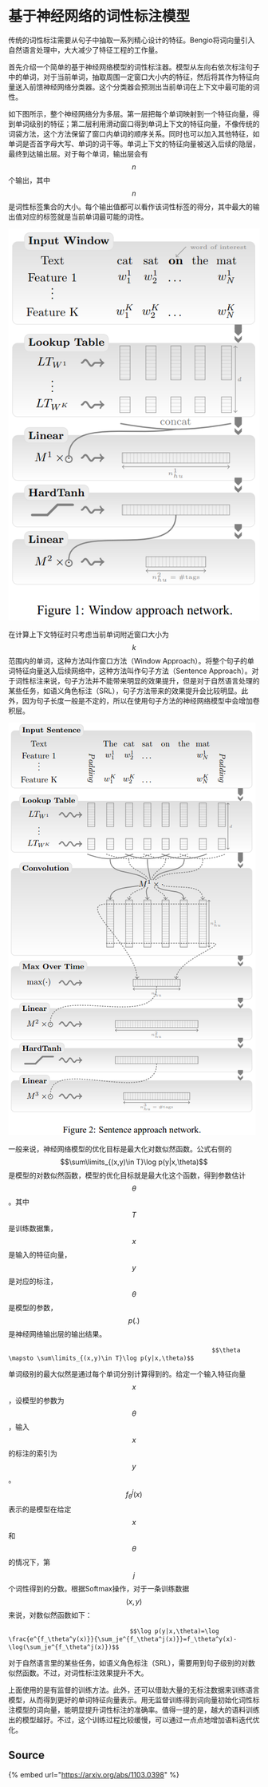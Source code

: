 # 基于神经网络的词性标注模型

传统的词性标注需要从句子中抽取一系列精心设计的特征。Bengio将词向量引入自然语言处理中，大大减少了特征工程的工作量。

首先介绍一个简单的基于神经网络模型的词性标注器。模型从左向右依次标注句子中的单词，对于当前单词，抽取周围一定窗口大小内的特征，然后将其作为特征向量送入前馈神经网络分类器。这个分类器会预测出当前单词在上下文中最可能的词性。

如下图所示，整个神经网络分为多层。第一层把每个单词映射到一个特征向量，得到单词级别的特征；第二层利用滑动窗口得到单词上下文的特征向量，不像传统的词袋方法，这个方法保留了窗口内单词的顺序关系。同时也可以加入其他特征，如单词是否首字母大写、单词的词干等。单词上下文的特征向量被送入后续的隐层，最终到达输出层。对于每个单词，输出层会有 $$n$$ 个输出，其中 $$n$$ 是词性标签集合的大小。每个输出值都可以看作该词性标签的得分，其中最大的输出值对应的标签就是当前单词最可能的词性。

![&#x795E;&#x7ECF;&#x7F51;&#x7EDC;&#x6A21;&#x578B;&#xFF08;&#x7A97;&#x53E3;&#x65B9;&#x6CD5;&#xFF09;](../../../.gitbook/assets/timline-jie-tu-20190121104240.png)

在计算上下文特征时只考虑当前单词附近窗口大小为 $$k$$ 范围内的单词，这种方法叫作窗口方法（Window Approach）。将整个句子的单词特征向量送入后续网络中，这种方法叫作句子方法（Sentence Approach）。对于词性标注来说，句子方法并不能带来明显的效果提升，但是对于自然语言处理的某些任务，如语义角色标注（SRL），句子方法带来的效果提升会比较明显。此外，因为句子长度一般是不定的，所以在使用句子方法的神经网络模型中会增加卷积层。

![&#x795E;&#x7ECF;&#x7F51;&#x7EDC;&#x6A21;&#x578B;&#xFF08;&#x53E5;&#x5B50;&#x65B9;&#x6CD5;&#xFF09;](../../../.gitbook/assets/timline-jie-tu-20190121105334.png)

一般来说，神经网络模型的优化目标是最大化对数似然函数。公式右侧的 $$\sum\limits_{(x,y)\in T}\log p(y|x,\theta)$$ 是模型的对数似然函数，模型的优化目标就是最大化这个函数，得到参数估计 $$\theta$$ 。其中 $$T$$ 是训练数据集， $$x$$ 是输入的特征向量， $$y$$ 是对应的标注， $$\theta$$ 是模型的参数， $$p(.)$$ 是神经网络输出层的输出结果。

                                                             $$\theta \mapsto \sum\limits_{(x,y)\in T}\log p(y|x,\theta)$$ 

单词级别的最大似然是通过每个单词分别计算得到的。给定一个输入特征向量 $$x$$ ，设模型的参数为 $$\theta$$ ，输入 $$x$$ 的标注的索引为 $$y$$ 。 $$f_\theta^j(x)$$ 表示的是模型在给定 $$x$$ 和 $$\theta$$ 的情况下，第 $$j$$ 个词性得到的分数。根据Softmax操作，对于一条训练数据 $$(x,y)$$ 来说，对数似然函数如下：

                                      $$\log p(y|x,\theta)=\log \frac{e^{f_\theta^y(x)}}{\sum_je^{f_\theta^j(x)}}=f_\theta^y(x)-\log(\sum_je^{f_\theta^j(x)})$$ 

对于自然语言里的某些任务，如语义角色标注（SRL），需要用到句子级别的对数似然函数。不过，对词性标注效果提升不大。

上面使用的是有监督的训练方法。此外，还可以借助大量的无标注数据来训练语言模型，从而得到更好的单词特征向量表示。用无监督训练得到词向量初始化词性标注模型的词向量，能明显提升词性标注的准确率。值得一提的是，越大的语料训练出的模型越好。不过，这个训练过程比较缓慢，可以通过一点点地增加语料迭代优化。

## Source

{% embed url="https://arxiv.org/abs/1103.0398" %}



